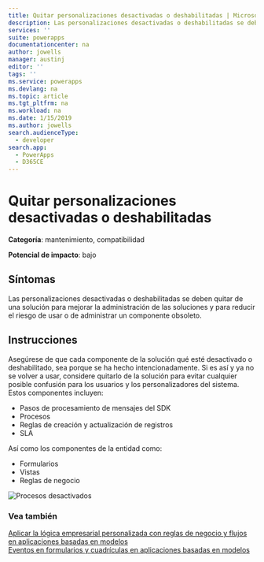 ```yaml
---
title: Quitar personalizaciones desactivadas o deshabilitadas | MicrosoftDocs
description: Las personalizaciones desactivadas o deshabilitadas se deben quitar de una solución para mejorar la administración de las soluciones y para reducir el riesgo de usar o de administrar un componente obsoleto.
services: ''
suite: powerapps
documentationcenter: na
author: jowells
manager: austinj
editor: ''
tags: ''
ms.service: powerapps
ms.devlang: na
ms.topic: article
ms.tgt_pltfrm: na
ms.workload: na
ms.date: 1/15/2019
ms.author: jowells
search.audienceType:
  - developer
search.app:
  - PowerApps
  - D365CE
---
```

# <a name="remove-deactivated-or-disabled-customizations"></a>Quitar personalizaciones desactivadas o deshabilitadas

**Categoría**: mantenimiento, compatibilidad

**Potencial de impacto**: bajo

<a name='symptoms'></a>

## <a name="symptoms"></a>Síntomas

Las personalizaciones desactivadas o deshabilitadas se deben quitar de una solución para mejorar la administración de las soluciones y para reducir el riesgo de usar o de administrar un componente obsoleto.

<a name='guidance'></a>

## <a name="guidance"></a>Instrucciones

Asegúrese de que cada componente de la solución qué esté desactivado o deshabilitado, sea porque se ha hecho intencionadamente.  Si es así y ya no se volver a usar, considere quitarlo de la solución para evitar cualquier posible confusión para los usuarios y los personalizadores del sistema. Estos componentes incluyen:

- Pasos de procesamiento de mensajes del SDK
- Procesos
- Reglas de creación y actualización de registros
- SLA

Así como los componentes de la entidad como:

- Formularios
- Vistas
- Reglas de negocio

![Procesos desactivados](../media/deactivated-processes.png)

<a name='seealso'></a>

### <a name="see-also"></a>Vea también

[Aplicar la lógica empresarial personalizada con reglas de negocio y flujos en aplicaciones basadas en modelos](/powerapps/maker/model-driven-apps/guide-staff-through-common-tasks-processes)<br />
[Eventos en formularios y cuadrículas en aplicaciones basadas en modelos](/powerapps/developer/model-driven-apps/clientapi/events-forms-grids)<br/>